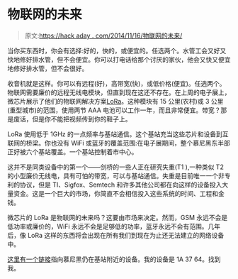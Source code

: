 # 物联网的未来

> 原文:[https://hack aday . com/2014/11/16/物联网的未来/](https://hackaday.com/2014/11/16/the-future-of-the-internet-of-things/)

当你买东西时，你会有选择:好的，快的，或便宜的。任选两个。水管工会又好又快地修好排水管，但不会便宜。你可以打电话给那个讨厌的家伙，他会又快又便宜地修好排水管，但不会很好。

收音机就是这样。你可以有远程(好)，高带宽(快)，或低价格(便宜)。任选两个。物联网需要廉价的远程无线电模块，但直到现在这还不存在。在上周的电子展上，微芯片展示了他们的物联网解决方案[LoRa](http://www.microchip.com/pagehandler/en-us/technology/personalareanetworks/home.html?tab=t3)。这种模块有 15 公里(农村)或 3 公里(重型城市)的范围，使用两节 AAA 电池可以工作一年，而且非常便宜。带宽？那是废话，但是你不能把视频传到你的鞋子上。

LoRa 使用低于 1GHz 的一点频率与基站通信。这个基站充当这些芯片和设备到互联网的桥梁。你也没有 WiFi 或蓝牙的覆盖范围:在电子展期间，整个慕尼黑东半部正好被六个基站覆盖。一个基站控制着市中心。

这并不是同类设备中的第一个——剑桥的一些人正在研究失重(T1 ),一种类似 T2 的小型廉价无线电，具有可怕的带宽，可以与基站通信。失重是目前唯一一个非专利的协议，但是 TI、Sigfox、Semtech 和许多其他公司都在向这样的设备投入大量资金。这是一个巨大的市场，你简直不会相信投入这些系统的时间、工程和金钱。

微芯片的 LoRa 是物联网的未来吗？这要由市场来决定。然而，GSM 永远不会是低功率或廉价的，WiFi 永远不会是足够低的功率，蓝牙永远不会有范围。几年后，像 LoRa 这样的东西将会出现在所有我们到现在为止还无法建立的网络设备中。

[这里有一个链接](https://dev.lrsc.ch/EE-77-EE-CC-00-11-CC-AA/app/electronica/index.html)指向慕尼黑仍在基站附近的设备。我的设备是 1A 37 64。找到我。